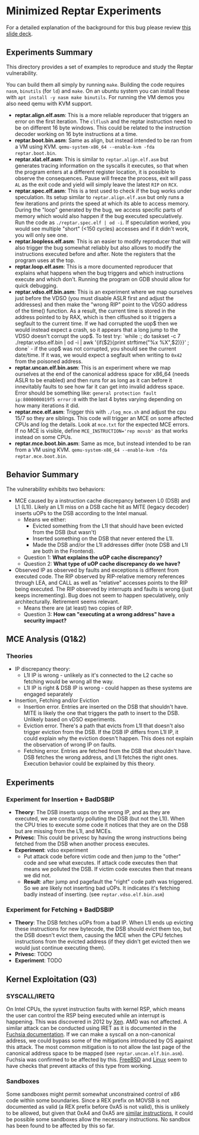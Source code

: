 # Minimized Reptar Experiments

For a detailed explanation of the background for this bug please review [this slide deck](http://reptar.fun/).

## Experiments Summary
This directory provides a set of examples to reproduce and study the Reptar vulnerability.

You can build them all simply by running `make`. Building the code requires `nasm`, `binutils` (for `ld`) and `make`. On an ubuntu system you can install these with `apt install -y nasm make binutils`. For running the VM demos you also need qemu with KVM support.

- **reptar.align.elf.asm**: This is a more reliable reproducer that triggers an error on the first iteration. The `clflush` and the reptar instruction need to be on different 16 byte windows. This could be related to the instruction decoder working on 16 byte instructions at a time. 
- **reptar.boot.bin.asm**: Same as align, but instead intended to be ran from a VM using KVM. `qemu-system-x86_64 --enable-kvm -fda reptar.boot.bin`.
- **reptar.xlat.elf.asm**: This is similar to `reptar.align.elf.asm` but generates tracing information on the syscalls it executes, so that when the program enters at a different register location, it is possible to observe the consequences. Pause will freeze the process, exit will pass `AL` as the exit code and yield will simply leave the latest `RIP` on `RCX`.
- **reptar.spec.elf.asm**: This is a test used to check if the bug works under speculation. Its setup similar to `reptar.align.elf.asm` but only runs a few iterations and prints the speed at which its able to access memory. During the "loop" generated by the bug, we access specific parts of memory which would also happen if the bug executed speculatively. Run the code as `./reptar.spec.elf | od -i`. If speculation worked, you would see multiple "short" (<150 cycles) accesses and if it didn't work, you will only see one.
- **reptar.loopless.elf.asm**: This is an easier to modify reproducer that will also trigger the bug somewhat reliably but also allows to modify the instructions executed before and after. Note the registers that the program uses at the top.
- **reptar.loop.elf.asm**: This is a more documented reproducer that explains what happens when the bug triggers and which instructions execute and which don't. Running the program on GDB should allow for quick debugging.
- **reptar.vdso.elf.bin.asm**: This is an experiment where we map ourselves just before the VDSO (you must disable ASLR first and adjust the addresses) and then make the "wrong RIP" point to the VDSO address of the time() function. As a result, the current time is stored in the address pointed to by RAX, which is then clflushed so it triggers a segfault to the current time. If we had corrupted the uop$ then we would instead expect a crash, so it appears that a long jump to the VDSO doesn't corrupt the uop$. To test try: `while :; do taskset -c 7 ./reptar.vdso.elf.bin | od -i | awk '{if($2){print strftime("%x %X",$2)}}' ; done` - if the uop$ was not corrupted, you should see the current date/time. If it was, we would expect a segfault when writing to `0x42` from the poisoned address.
- **reptar.uncan.elf.bin.asm**: This is an experiment where we map ourselves at the end of the canonical address space for x86_64 (needs ASLR to be enabled) and then runs for as long as it can before it innevitably faults to see how far it can get into invalid address space. Error should be something like: `general protection fault ip:8000000019f5 error:0` with the last 4 bytes varying depending on how many iterations it did.
- **reptar.mce.elf.asm**: Trigger this with `./log_mce.sh` and adjust the cpu 15/7 so they are siblings. This code will trigger an MCE on some affected CPUs and log the details. Look at `mce.txt` for the expected MCE errors. If no MCE is visible, define `MCE_INSTRUCTION='rep movsb'` as that works instead on some CPUs.
- **reptar.mce.boot.bin.asm**: Same as mce, but instead intended to be ran from a VM using KVM. `qemu-system-x86_64 --enable-kvm -fda reptar.mce.boot.bin`.

## Behavior Summary

The vulnerability exhibits two behaviors:

* MCE caused by a instruction cache discrepancy between L0 (DSB) and L1 (L1I). Likely an L1I miss on a DSB cache hit as MITE (legacy decoder) inserts uOPs to the DSB according to the Intel manual.
    * Means we either:
        * Evicted something from the L1I that should have been evicted from the DSB (but wasn't)
        * Inserted something on the DSB that never entered the L1I.
        * Made the DSB and/or the L1I addresses differ (note DSB and L1I are both in the Frontend).
    * Question 1: **What explains the uOP cache discrepancy?**
    * Question 2: **What type of uOP cache discrepancy do we have?**
* Observed IP as observed by faults and exceptions is different from executed code. The RIP observed by RIP-relative memory references through LEA, and CALL as well as "relative" accesses points to the RIP being executed. The RIP observed by interrupts and faults is wrong (just keeps incrementing). Bug does not seem to happen speculatively, only architecturally. Retirement seems relevant.
    * Means there are (at least) two copies of RIP.
    * Question 3: **How can "executing at a wrong address" have a security impact?**

## MCE Analysis (Q1&2)

### Theories
  * IP discrepancy theory:
      * L1I IP is wrong - unlikely as it's connected to the L2 cache so fetching would be wrong all the way.
      * L1I IP is right & DSB IP is wrong - could happen as these systems are engaged separately
  * Insertion, Fetching and/or Eviction
      * Insertion error. Entries are inserted on the DSB that shouldn't have. MITE is likely the one that triggers the path to insert to the DSB. Unlikely based on vDSO experiments.
      * Eviction error. There's a path that evicts from L1I that doesn't also trigger eviction from the DSB. If the DSB IP differs from L1I IP, it could explain why the eviction doesn't happen. This does not explain the observation of wrong IP on faults.
      * Fetching error. Entries are fetched from the DSB that shouldn't have. DSB fetches the wrong address, and L1I fetches the right ones. Execution behavior could be explained by this theory.

## Experiments

### Experiment for Insertion + BadDSBIP
* **Theory**: The DSB inserts uops on the wrong IP, and as they are executed, we are constantly polluting the DSB (but not the L1I). When the CPU tries to execute some code it notices that they are on the DSB but are missing from the L1I, and MCEs.
* **Privesc**: This could be privesc by having the wrong instructions being fetched from the DSB when another process executes.
* **Experiment**: vdso experiment
    * Put attack code before victim code and then jump to the "other" code and see what executes. If attack code executes then that means we polluted the DSB. If victim code executes then that means we did not.
    * **Result**: after jump and pagefault the "right" code path was triggered. So we are likely not inserting bad uOPs. It indicates it's fetching badly instead of inserting. (see `reptar.vdso.elf.bin.asm`)

### Experiment for Fetching + BadDSBIP
* **Theory**: The DSB fetches uOPs from a bad IP. When L1I ends up evicting these instructions for new bytecode, the DSB should evict them too, but the DSB doesn't evict them, causing the MCE when the CPU fetches instructions from the evicted address (if they didn't get evicted then we would just continue executing them).
* **Privesc**: TODO
* **Experiment**: TODO

## Kernel Exploitation (Q3)

### SYSCALL/IRETQ

On Intel CPUs, the sysret instruction faults with kernel RSP, which means the user can control the RSP being executed while an interrupt is happening. This was discovered in 2012 by [Xen](https://xenproject.org/2012/06/13/the-intel-sysret-privilege-escalation/). AMD was not affected. A similar attack can be conducted using IRET as it is documented in the [Fuchsia documentation](https://cs.opensource.google/fuchsia/fuchsia/+/main:docs/concepts/kernel/sysret_problem.md;bpv=0). If we can make a syscall on a non-canonical address, we could bypass some of the mitigations introduced by OS against this attack. The most common mitigation is to not allow the last page of the canonical address space to be mapped (see `reptar.uncan.elf.bin.asm`). Fuchsia was confirmed to be affected by this. [FreeBSD](https://github.com/freebsd/freebsd-src/blob/release/14.0.0/sys/amd64/amd64/exception.S#L451) and [Linux](https://elixir.bootlin.com/linux/v4.14/source/arch/x86/entry/entry_64.S#L1170) seem to have checks that prevent attacks of this type from working.

### Sandboxes

Some sandboxes might permit somewhat unconstrained control of x86 code within some boundaries. Since a REX prefix on MOVSB is not documented as valid (a REX prefix before 0xA5 is not valid), this is unlikely to be allowed, but given that 0xA4 and 0xA5 are [similar instructions](https://www.felixcloutier.com/x86/movs:movsb:movsw:movsd:movsq), it could be possible some sandboxes allow the necessary instructions. No sandbox has been found to be affected by this so far.

